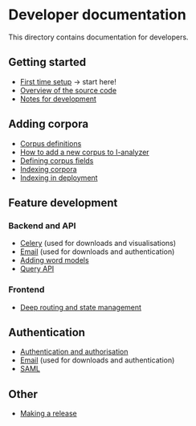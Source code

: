 # Developer documentation

This directory contains documentation for developers.

## Getting started

- [First time setup](./First-time-setup.md) -> start here!
- [Overview of the source code](./Overview.md)
- [Notes for development](./Notes-for-development.md)

## Adding corpora

- [Corpus definitions](./Corpus-definitions.md)
- [How to add a new corpus to I-analyzer](./How-to-add-a-new-corpus-to-Ianalyzer.md)
- [Defining corpus fields](./Defining-corpus-fields.md)
- [Indexing corpora](./Indexing-corpora.md)
- [Indexing in deployment](./Indexing-on-server.md)

## Feature development

### Backend and API

- [Celery](./Celery.md) (used for downloads and visualisations)
- [Email](./Email.md) (used for downloads and authentication)
- [Adding word models](./Adding-word-models.md)
- [Query API](./Query-api.md)

### Frontend

- [Deep routing and state management](./Frontend-deep-routing-and-state-management.md)

## Authentication

- [Authentication and authorisation](./Authentication-and-authorization.md)
- [Email](./Email.md) (used for downloads and authentication)
- [SAML](./SAML.md)

## Other

- [Making a release](./Making-a-release.md)
